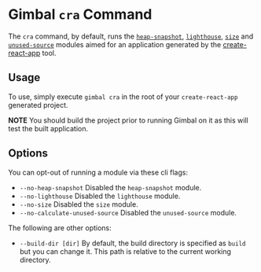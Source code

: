 # Gimbal `cra` Command

The `cra` command, by default, runs the [`heap-snapshot`](../../module/heap-snapshot), [`lighthouse`](../../module/lighthouse), [`size`](../../module/size) and [`unused-source`](../../module/unused-source) modules aimed for an application generated by the [create-react-app](https://facebook.github.io/create-react-app/) tool.

## Usage

To use, simply execute `gimbal cra` in the root of your `create-react-app` generated project.

**NOTE** You should build the project prior to running Gimbal on it as this will test the built application.

## Options

You can opt-out of running a module via these cli flags:

- `--no-heap-snapshot` Disabled the `heap-snapshot` module.
- `--no-lighthouse` Disabled the `lighthouse` module.
- `--no-size` Disabled the `size` module.
- `--no-calculate-unused-source` Disabled the `unused-source` module.

The following are other options:

- `--build-dir [dir]` By default, the build directory is specified as `build` but you can change it. This path is relative to the current working directory.
